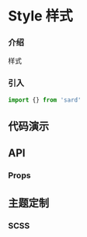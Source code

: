 # Style 样式

### 介绍

样式

### 引入

```js
import {} from 'sard'
```

## 代码演示

## API

### Props

## 主题定制

### SCSS

```scss

```
